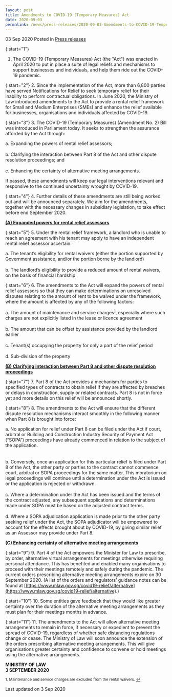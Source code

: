 ```yaml
---
layout: post
title: Amendments to COVID-19 (Temporary Measures) Act
date: 2020-09-03
permalink: /news/press-releases/2020-09-03-Amendments-to-COVID-19-Temporary-Measures-Act
---
```


03 Sep 2020 Posted in [Press releases](/news/press-releases)

{:start="1"}
1. The COVID-19 (Temporary Measures) Act (the "Act") was enacted in April 2020 to put in place a suite of legal reliefs and mechanisms to support businesses and individuals, and help them ride out the COVID-19 pandemic. 

{:start="2"}
2. Since the implementation of the Act, more than 6,800 parties have served Notifications for Relief to seek temporary relief for their inability to perform contractual obligations. In June 2020, the Ministry of Law introduced amendments to the Act to provide a rental relief framework for Small and Medium Enterprises (SMEs) and enhance the relief available for businesses, organisations and individuals affected by COVID-19.

{:start="3"}
3. The COVID-19 (Temporary Measures) (Amendment No. 2) Bill was introduced in Parliament today. It seeks to strengthen the assurance afforded by the Act through:

a. Expanding the powers of rental relief assessors; 
<br><br>b. Clarifying the interaction between Part 8 of the Act and other dispute resolution proceedings; and
<br><br>c. Enhancing the certainty of alternative meeting arrangements.

If passed, these amendments will keep our legal interventions relevant and responsive to the continued uncertainty wrought by COVID-19. 

{:start="4"}
4. Further details of these amendments are still being worked out and will be announced separately. We aim for the amendments, together with the necessary changes in subsidiary legislation, to take effect before end September 2020.

<b><u>(A) Expanded powers for rental relief assessors</u></b>

{:start="5"}
5. Under the rental relief framework, a landlord who is unable to reach an agreement with his tenant may apply to have an independent rental relief assessor ascertain:

a. The tenant’s eligibility for rental waivers (either the portion supported by Government assistance, and/or the portion borne by the landlord)
<br><br>b. The landlord’s eligibility to provide a reduced amount of rental waivers, on the basis of financial hardship

{:start="6"}
6. The amendments to the Act will expand the powers of rental relief assessors so that they can make determinations on unresolved disputes relating to the amount of rent to be waived under the framework, where the amount is affected by any of the following factors:

a. The amount of maintenance and service charges<sup><a href="#fn1" id="ref1">1</a></sup>, especially where such charges are not explicitly listed in the lease or licence agreement
<br><br>b. The amount that can be offset by assistance provided by the landlord earlier
<br><br>c. Tenant(s) occupying the property for only a part of the relief period
<br><br>d. Sub-division of the property 

<b><u>(B) Clarifying interaction between Part 8 and other dispute resolution proceedings</u></b>

{:start="7"}
7. Part 8 of the Act provides a mechanism for parties to specified types of contracts to obtain relief if they are affected by breaches or delays in construction, supply or related contracts. Part 8 is not in force yet and more details on this relief will be announced shortly.

{:start="8"}
8. The amendments to the Act will ensure that the different dispute resolution mechanisms interact smoothly in the following manner when Part 8 is brought into force:

a. No application for relief under Part 8 can be filed under the Act if court, arbitral or Building and Construction Industry Security of Payment Act (“SOPA”) proceedings have already commenced in relation to the subject of the application.  
<br><br>b. Conversely, once an application for this particular relief is filed under Part 8 of the Act, the other party or parties to the contract cannot commence court, arbitral or SOPA proceedings for the same matter. This moratorium on legal proceedings will continue until a determination under the Act is issued or the application is rejected or withdrawn.
<br><br>c. Where a determination under the Act has been issued and the terms of the contract adjusted, any subsequent applications and determinations made under SOPA must be based on the adjusted contract terms.
<br><br>d. Where a SOPA adjudication application is made prior to the other party seeking relief under the Act, the SOPA adjudicator will be empowered to account for the effects brought about by COVID-19, by giving similar relief as an Assessor may provide under Part 8. 

<b><u>(C) Enhancing certainty of alternative meeting arrangements</u></b>

{:start="9"}
9. Part 4 of the Act empowers the Minister for Law to prescribe, by order, alternative virtual arrangements for meetings otherwise requiring personal attendance. This has benefited and enabled many organisations to proceed with their meetings remotely and safely during the pandemic. The current orders prescribing alternative meeting arrangements expire on 30 September 2020. (A list of the orders and regulators’ guidance notes can be found at [https://www.mlaw.gov.sg/covid19-relief/alternative](https://www.mlaw.gov.sg/covid19-relief/alternative).)

{:start="10"}
10. Some entities gave feedback that they would like greater certainty over the duration of the alternative meeting arrangements as they must plan for their meetings months in advance. 

{:start="11"}
11. The amendments to the Act will allow alternative meeting arrangements to remain in force, if necessary or expedient to prevent the spread of COVID-19, regardless of whether safe distancing regulations change or cease. The Ministry of Law will soon announce the extension of the orders prescribing alternative meeting arrangements. This will give organisations greater certainty and confidence to convene or hold meetings using the alternative arrangements.

**MINISTRY OF LAW**
<br>**3 SEPTEMBER 2020**


<p><sup id="fn1">1. Maintenance and service charges are excluded from the rental waivers. <a href="#ref1" title="Jump back to footnote 1 in the text.">↩</a></sup></p>


<p class="right-side-updated">Last updated on 3 Sep 2020</p>
